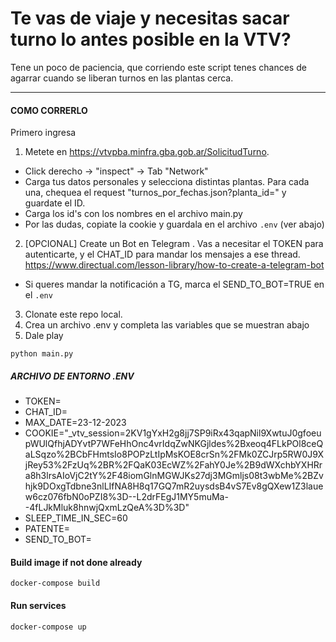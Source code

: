# Te vas de viaje y necesitas sacar turno lo antes posible en la VTV?

Tene un poco de paciencia, que corriendo este script tenes chances de agarrar cuando se liberan turnos en las plantas cerca.

---


#### COMO CORRERLO

Primero ingresa 

1. Metete en https://vtvpba.minfra.gba.gob.ar/SolicitudTurno. 
- Click derecho -> "inspect" -> Tab "Network"
- Carga tus datos personales y selecciona distintas plantas. Para cada una, chequea el request "turnos_por_fechas.json?planta_id=" y guardate el ID.
- Carga los id's con los nombres en el archivo main.py
- Por las dudas, copiate la cookie y guardala en el archivo `.env` (ver abajo)
2. [OPCIONAL] Create un Bot en Telegram . Vas a necesitar el TOKEN para autenticarte, y el CHAT_ID para mandar los mensajes a ese thread. https://www.directual.com/lesson-library/how-to-create-a-telegram-bot
- Si queres mandar la notificación a TG, marca el SEND_TO_BOT=TRUE en el `.env`
3. Clonate este repo local.
4. Crea un archivo .env y completa las variables que se muestran abajo
5. Dale play 
```shell
python main.py
```


##### ARCHIVO DE ENTORNO .ENV
- TOKEN=
- CHAT_ID=
- MAX_DATE=23-12-2023
- COOKIE="_vtv_session=2KV1gYxH2g8jj7SP9iRx43qapNil9XwtuJ0gfoeupWUlQfhjADYvtP7WFeHhOnc4vrIdqZwNKGjldes%2Bxeoq4FLkPOl8ceQaLSqzo%2BCbFHmtsIo8POPzLtIpMsKOE8crSn%2FMk0ZCJrp5RW0J9XjRey53%2FzUq%2BR%2FQaK03EcWZ%2FahY0Je%2B9dWXchbYXHRra8h3lrsAIoVjC2tY%2F48iomGlnMGWJKs27dj3MGmljs08t3wbMe%2BZvhjk9DOxgTdbne3nlLIfNA8H8q17GQ7mR2uysdsB4vS7Ev8gQXew1Z3lauew6cz076fbN0oPZI8%3D--L2drFEgJ1MY5muMa--4fLJkMluk8hnwjQxmLzQeA%3D%3D"
- SLEEP_TIME_IN_SEC=60
- PATENTE=
- SEND_TO_BOT=


#### Build image if not done already
```shell
docker-compose build
```

#### Run services
```shell
docker-compose up
```

